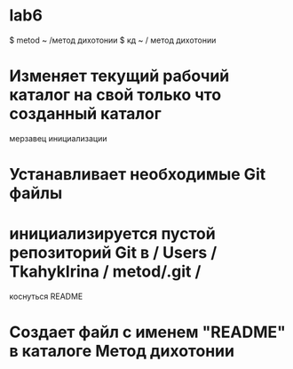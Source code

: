 lab6
====
$ metod ~ /метод дихотонии
$ кд ~ / метод дихотонии
# Изменяет текущий рабочий каталог на свой ​​только что созданный каталог

мерзавец инициализации 
# Устанавливает необходимые Git файлы 
# инициализируется пустой репозиторий Git в / Users / TkahykIrina / metod/.git /

коснуться README 
# Создает файл с именем "README" в каталоге Метод дихотонии
